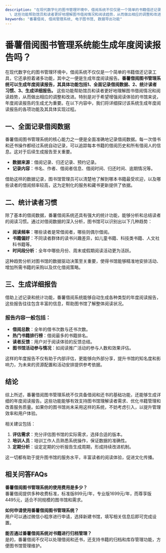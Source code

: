 ```yaml
---
description: "在现代数字化的图书管理环境中，借阅系统不仅仅是一个简单的书籍借还记录工具，它还承担着诸多功能，其中之一便是生成年度阅读报告。**番薯借阅图书管理系统可以生成年度阅读报告，其具体功能包括1、全面记录借阅数据、2、统计读者习惯、3、生成详细报告。**\
  \ 这些功能帮助馆员和读者更好地理解图书借阅情况和阅读趋势，从而做出相应的调整和改进。特别是对于希望增强阅读体验的书馆来说，年度阅读报告的生成尤为重要。在以下内容中，我们将详细探讨该系统生成年度阅读报告的各项功能及其具体实现过程。"
keywords: "番薯借阅, 借阅管理系统, 电子图书馆, 数据导出功能"
---
```

# 番薯借阅图书管理系统能生成年度阅读报告吗？

在现代数字化的图书管理环境中，借阅系统不仅仅是一个简单的书籍借还记录工具，它还承担着诸多功能，其中之一便是生成年度阅读报告。**番薯借阅图书管理系统可以生成年度阅读报告，其具体功能包括1、全面记录借阅数据、2、统计读者习惯、3、生成详细报告。** 这些功能帮助馆员和读者更好地理解图书借阅情况和阅读趋势，从而做出相应的调整和改进。特别是对于希望增强阅读体验的书馆来说，年度阅读报告的生成尤为重要。在以下内容中，我们将详细探讨该系统生成年度阅读报告的各项功能及其具体实现过程。

## **一、全面记录借阅数据**

番薯借阅图书管理系统的核心能力之一便是全面准确地记录借阅数据。每一次借书和还书操作都经过系统自动记录，可以追踪每本书籍的借阅历史和所有借阅人的信息。这对于后续生成报告至关重要。

- **数据来源**：借阅记录、归还记录、预约记录。
- **记录内容**：书名、作者、借阅者信息、借阅时间、归还时间、逾期情况等。

借助这样的数据记录，图书馆管理员可以清楚地了解到哪本书籍最受欢迎，以及哪些读者的借阅频率较高，这为定制化的服务和藏书更新提供了依据。

## **二、统计读者习惯**

除了基本的借阅数据，番薯借阅系统还具有强大的统计功能，能够分析和总结读者的阅读习惯。通过对借阅数据的深入分析，图书馆可以识别出以下几种趋势：

- **阅读频率**：哪些读者是常借阅者，哪些则偶尔借阅。
- **书籍偏好**：不同读者群体的读书兴趣差异，如儿童书籍、科技类书籍、人文社科书籍等。
- **时间段分析**：全年中哪些月份、周末或假期阅读活动更为活跃。

这种趋势分析对图书馆的数据驱动决策至关重要，使得书馆能够精准地安排活动、增加所需书籍的采购以及优化借阅策略。

## **三、生成详细报告**

借助上述记录和统计功能，番薯借阅系统能够自动生成各种类型的年度阅读报告，这些报告往往包含丰富的信息，帮助图书馆了解整体阅读状况。

### 报告内容一般包括：
- **借阅总数**：全年的借书次数与还书次数。
- **热门书籍排行榜**：借阅最多的书籍排名。
- **读者反馈**：用户对于阅读体验的反馈总结。
- **图书馆活动参与情况**：如阅读推广活动的参与人数和效果评估。

这样的年度报告不仅有助于内部评估，更能够向外部分享，提升书馆的知名度和影响力，为未来的资源配置和活动安排提供参考依据。

## **结论**

综上所述，番薯借阅图书管理系统不仅具备借阅和还书的基础功能，还能够生成详细的年度阅读报告。这些功能能够有效支持图书馆理解读者需求、优化书籍管理和改善服务质量。如果你的图书馆尚未采用这样的系统，不妨考虑引入，以提升管理效率和用户体验。

相关建议包括：
1. **评估需求**：充分评估图书馆的实际需求，选择合适的版本。
2. **培训人员**：培训工作人员熟悉系统操作，保证数据的准确性。
3. **定期分析**：设定定期的分析报告生成周期，形成持续改进机制。

这一切都有助于提升图书馆的服务水平，丰富读者的阅读体验，促进文化传播。

## **相关问答FAQs**

**番薯借阅图书管理系统的使用费用是多少？**  
番薯借阅提供多种收费标准，标准版899元/年，专业版1699元/年，而尊享版4495元，适合不同规模的图书馆和需求。

**如何申请使用番薯借阅图书管理系统？**  
用户可以通过微信小程序进行申请，选择新建书馆，填写相关信息后即可完成设置。

**能否通过番薯借阅系统对书籍进行归档管理？**  
是的，番薯借阅不仅可以处理借阅和还书，还支持书籍的归档和库存管理功能，方便图书馆管理维护。

